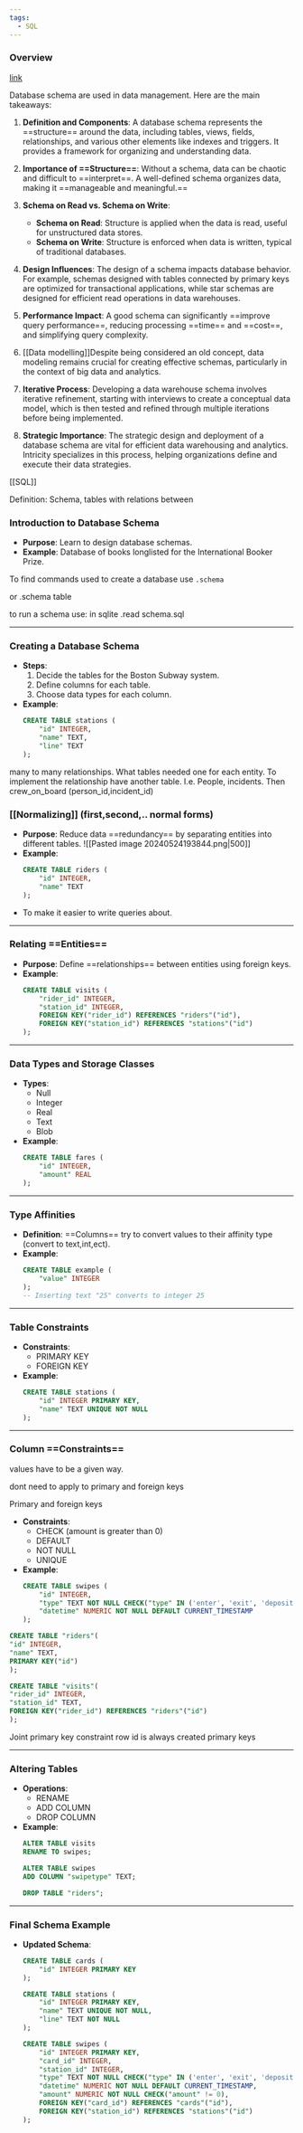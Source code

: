 ```yaml
---
tags:
  - SQL
---
```



### Overview

[link](https://www.youtube.com/watch?v=3BZz8R7mqu0)

Database schema are used in data management. Here are the main takeaways:

1. **Definition and Components**: A database schema represents the ==structure== around the data, including tables, views, fields, relationships, and various other elements like indexes and triggers. It provides a framework for organizing and understanding data.

2. **Importance of ==Structure==**: Without a schema, data can be chaotic and difficult to ==interpret==. A well-defined schema organizes data, making it ==manageable and meaningful.==

3. **Schema on Read vs. Schema on Write**: 
   - **Schema on Read**: Structure is applied when the data is read, useful for unstructured data stores.
   - **Schema on Write**: Structure is enforced when data is written, typical of traditional databases.

4. **Design Influences**: The design of a schema impacts database behavior. For example, schemas designed with tables connected by primary keys are optimized for transactional applications, while star schemas are designed for efficient read operations in data warehouses.

5. **Performance Impact**: A good schema can significantly ==improve query performance==, reducing processing ==time== and ==cost==, and simplifying query complexity.

6. [[Data modelling]]Despite being considered an old concept, data modeling remains crucial for creating effective schemas, particularly in the context of big data and analytics.

7. **Iterative Process**: Developing a data warehouse schema involves iterative refinement, starting with interviews to create a conceptual data model, which is then tested and refined through multiple iterations before being implemented.

8. **Strategic Importance**: The strategic design and deployment of a database schema are vital for efficient data warehousing and analytics. Intricity specializes in this process, helping organizations define and execute their data strategies.

[[SQL]]

Definition: Schema, tables with relations between 

### Introduction to Database Schema
- **Purpose**: Learn to design database schemas.
- **Example**: Database of books longlisted for the International Booker Prize.

To find commands used to create a database use 
```.schema```

or
.schema table

to run a schema use: in sqlite
.read schema.sql

---

### Creating a Database Schema
- **Steps**:
  1. Decide the tables for the Boston Subway system.
  2. Define columns for each table.
  3. Choose data types for each column.
- **Example**:
  ```sql
  CREATE TABLE stations (
      "id" INTEGER,
      "name" TEXT,
      "line" TEXT
  );
  ```

many to many relationships. What tables needed
one for each entity. To implement the relationship have another table.
I.e. People, incidents. Then crew_on_board (person_id,incident_id)

### [[Normalizing]] (first,second,.. normal forms)
- **Purpose**: Reduce data ==redundancy== by separating entities into different tables.
![[Pasted image 20240524193844.png|500]]
- **Example**:
  ```sql
  CREATE TABLE riders (
      "id" INTEGER,
      "name" TEXT
  );
  ```
- To make it easier to write queries about.

---

### Relating ==Entities==
- **Purpose**: Define ==relationships== between entities using foreign keys.
- **Example**:
  ```sql
  CREATE TABLE visits (
      "rider_id" INTEGER,
      "station_id" INTEGER,
      FOREIGN KEY("rider_id") REFERENCES "riders"("id"),
      FOREIGN KEY("station_id") REFERENCES "stations"("id")
  );
  ```

---

### Data Types and Storage Classes
- **Types**:
  - Null
  - Integer
  - Real
  - Text
  - Blob
- **Example**:
  ```sql
  CREATE TABLE fares (
      "id" INTEGER,
      "amount" REAL
  );
  ```

---

### Type Affinities
- **Definition**: ==Columns== try to convert values to their affinity type (convert to text,int,ect).
- **Example**:
  ```sql
  CREATE TABLE example (
      "value" INTEGER
  );
  -- Inserting text "25" converts to integer 25
  ```

---

### Table Constraints
- **Constraints**:
  - PRIMARY KEY
  - FOREIGN KEY
- **Example**:
  ```sql
  CREATE TABLE stations (
      "id" INTEGER PRIMARY KEY,
      "name" TEXT UNIQUE NOT NULL
  );
  ```

---

### Column ==Constraints==

values have to be a given way. 

dont need to apply to primary and foreign keys

Primary and foreign keys
- **Constraints**:
  - CHECK (amount is greater than 0)
  - DEFAULT
  - NOT NULL
  - UNIQUE
- **Example**:
  ```sql
  CREATE TABLE swipes (
      "id" INTEGER,
      "type" TEXT NOT NULL CHECK("type" IN ('enter', 'exit', 'deposit')),
      "datetime" NUMERIC NOT NULL DEFAULT CURRENT_TIMESTAMP
  );
  ```

```sql
CREATE TABLE "riders"(
"id" INTEGER,
"name" TEXT,
PRIMARY KEY("id")
);
```

```sql
CREATE TABLE "visits"(
"rider_id" INTEGER,
"station_id" TEXT,
FOREIGN KEY("rider_id") REFERENCES "riders"("id")
);
```

Joint primary key constraint
row id is always created primary keys

---
### Altering Tables
- **Operations**:
  - RENAME
  - ADD COLUMN
  - DROP COLUMN
- **Example**:
  ```sql
  ALTER TABLE visits
  RENAME TO swipes;

  ALTER TABLE swipes
  ADD COLUMN "swipetype" TEXT;

  DROP TABLE "riders"; 
  ```


---

### Final Schema Example
- **Updated Schema**:
  ```sql
  CREATE TABLE cards (
      "id" INTEGER PRIMARY KEY
  );

  CREATE TABLE stations (
      "id" INTEGER PRIMARY KEY,
      "name" TEXT UNIQUE NOT NULL,
      "line" TEXT NOT NULL
  );

  CREATE TABLE swipes (
      "id" INTEGER PRIMARY KEY,
      "card_id" INTEGER,
      "station_id" INTEGER,
      "type" TEXT NOT NULL CHECK("type" IN ('enter', 'exit', 'deposit')),
      "datetime" NUMERIC NOT NULL DEFAULT CURRENT_TIMESTAMP,
      "amount" NUMERIC NOT NULL CHECK("amount" != 0),
      FOREIGN KEY("card_id") REFERENCES "cards"("id"),
      FOREIGN KEY("station_id") REFERENCES "stations"("id")
  );
  ```
